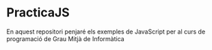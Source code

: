 # PracticaJS
En aquest repositori penjaré els exemples de JavaScript per al curs de
programació de Grau Mitjà de Informàtica
